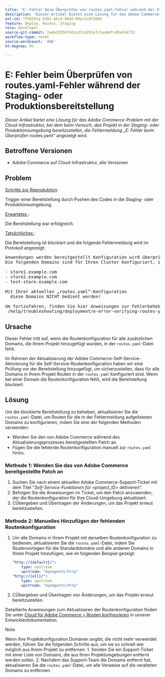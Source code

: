 ```yaml
---
title: 'E: Fehler beim Überprüfen von routes.yaml-Fehler während der Staging- oder Produktionsbereitstellung'
description: 'Dieser Artikel bietet eine Lösung für das Adobe Commerce-Problem mit der Cloud-Infrastruktur, bei dem beim Versuch, das Projekt in der Staging- oder Produktionsumgebung bereitzustellen, die Fehlermeldung *„E: Fehler beim Überprüfen von routes.yaml“* angezeigt wird.'
exl-id: 7f58591a-5581-46cd-984d-09ac2c0f3903
feature: Deploy, Routes, Staging
role: Developer
source-git-commit: 2aeb2355b74d1cdfc62b5e7c5aa04fcd0a654733
workflow-type: tm+mt
source-wordcount: '496'
ht-degree: 0%

---
```


# E: Fehler beim Überprüfen von routes.yaml-Fehler während der Staging- oder Produktionsbereitstellung

*Dieser Artikel bietet eine Lösung für das Adobe Commerce-Problem mit der Cloud-Infrastruktur, bei dem beim Versuch, das Projekt in der Staging- oder Produktionsumgebung bereitzustellen, die Fehlermeldung „E: Fehler beim Überprüfen* routes.yaml“ angezeigt wird.

## Betroffene Versionen

* Adobe Commerce auf Cloud-Infrastruktur, alle Versionen

## Problem

<u>Schritte zur Reproduktion</u>:

Trigger einer Bereitstellung durch Pushen des Codes in die Staging- oder Produktionsumgebung.

<u>Erwartetes </u>:

Die Bereitstellung war erfolgreich.

<u>Tatsächliches </u>:

Die Bereitstellung ist blockiert und die folgende Fehlermeldung wird im Protokoll angezeigt:

<pre>Anwendungen werden bereitgestellt Konfiguration wird überprüft E: Fehler beim Überprüfen von routes.yaml.
Die folgenden Domains sind für Ihren Cluster konfiguriert, in Ihrer Datei „routes.yaml“ sind jedoch keine Routen definiert:

&#x200B;- store1.example.com
&#x200B;- store2.example.com
&#x200B;- test-store.example.com

Mit Ihrer aktuellen „routes.yaml“-Konfiguration
  diese Domains NICHT bedient werden!

Um fortzufahren, finden Sie hier Anweisungen zur Fehlerbehebung:
 /help/troubleshooting/deployment/e-error-verifying-routes-yaml-error-during-staging-or-production-deploy.md</pre>

## Ursache

Dieser Fehler tritt auf, wenn die Routenkonfiguration für alle zusätzlichen Domains, die Ihrem Projekt hinzugefügt wurden, in der `routes.yaml`-Datei fehlt.

Im Rahmen der Aktualisierung der Adobe Commerce-Self-Service-Aktivierung für die Self-Service-Routenkonfiguration haben wir eine Prüfung vor der Bereitstellung hinzugefügt, um sicherzustellen, dass für alle Domains in Ihrem Projekt Routen in der `routes.yaml` konfiguriert sind. Wenn bei einer Domain die Routenkonfiguration fehlt, wird die Bereitstellung blockiert.

## Lösung

Um die blockierte Bereitstellung zu beheben, aktualisieren Sie die `routes.yaml`-Datei, um Routen für die in der Fehlermeldung aufgelisteten Domains zu konfigurieren, indem Sie eine der folgenden Methoden verwenden:

* Wenden Sie den von Adobe Commerce während des Aktualisierungsprozesses bereitgestellten Patch an.
* Fügen Sie die fehlende Routenkonfiguration manuell zur `routes.yaml` hinzu.

### Methode 1: Wenden Sie das von Adobe Commerce bereitgestellte Patch an

1. Suchen Sie nach einem aktuellen Adobe Commerce-Support-Ticket mit dem Titel &quot;*Self-Service-Funktionen für &lt;project\_ID> aktivieren“.*
1. Befolgen Sie die Anweisungen im Ticket, um den Patch anzuwenden, der die Routenkonfiguration für Ihre Cloud-Umgebung aktualisiert.
1. СÜbergeben und Übertragen der Änderungen, um das Projekt erneut bereitzustellen.

### Methode 2: Manuelles Hinzufügen der fehlenden Routenkonfiguration

1. Um alle Domains in Ihrem Projekt mit derselben Routenkonfiguration zu bedienen, aktualisieren Sie die `routes.yaml`-Datei, indem Sie Routenvorlagen für die Standarddomäne und alle anderen Domains in Ihrem Projekt hinzufügen, wie im folgenden Beispiel gezeigt:

   ```yaml
   "http://{default}/":
       type: upstream
       upstream: "mymagento:http"
   "http://{all}/":
       type: upstream
       upstream: "mymagento:http"
   ```

1. СÜbergeben und Übertragen von Änderungen, um das Projekt erneut bereitzustellen.

Detaillierte Anweisungen zum Aktualisieren der Routenkonfiguration finden Sie unter [Cloud für Adobe Commerce > Routen konfigurieren](https://experienceleague.adobe.com/en/docs/commerce-cloud-service/user-guide/configure/routes/routes-yaml) in unserer Entwicklerdokumentation.

>[!NOTE]
>
>Wenn Ihre Projektkonfiguration Domänen angibt, die nicht mehr verwendet werden, führen Sie die folgenden Schritte aus, um sie so schnell wie möglich aus Ihrem Projekt zu entfernen: 1. Senden Sie ein Support-Ticket mit einer Liste von Domains, die aus Ihren Projektumgebungen entfernt werden sollen. 2. Nachdem das Support-Team die Domains entfernt hat, aktualisieren Sie die `routes.yaml`-Datei, um alle Verweise auf die veralteten Domains zu entfernen.
